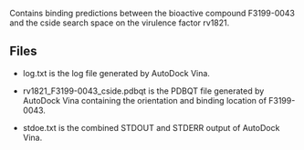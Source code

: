 Contains binding predictions between the bioactive compound F3199-0043 and the cside search space on the virulence factor rv1821.

## Files

- log.txt is the log file generated by AutoDock Vina.

- rv1821_F3199-0043_cside.pdbqt is the PDBQT file generated by AutoDock Vina containing the orientation and binding location of F3199-0043.

- stdoe.txt is the combined STDOUT and STDERR output of AutoDock Vina.

